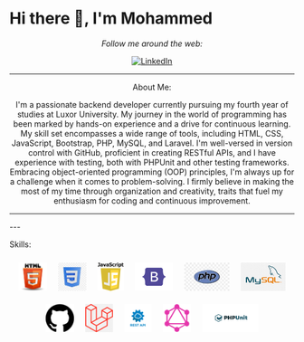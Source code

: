 # Hi there 👋, I'm Mohammed

<div align="center">
  <i>Follow me around the web:</i><br>

<a href="https://www.linkedin.com/in/mohammed-jabrallah-261749250"><img src="https://img.shields.io/badge/LinkedIn-%230077B5.svg?&style=flat-square&logo=linkedin&logoColor=white" alt="LinkedIn"></a>

</div>

---

<div align="center">
  <p>About Me:</p>
  <p>I'm a passionate backend developer currently pursuing my fourth year of studies at Luxor University. My journey in the world of programming has been marked by hands-on experience and a drive for continuous learning.
My skill set encompasses a wide range of tools, including HTML, CSS, JavaScript, Bootstrap, PHP, MySQL, and Laravel. I'm well-versed in version control with GitHub, proficient in creating RESTful APIs, and I have experience with testing, both with PHPUnit and other testing frameworks. Embracing object-oriented programming (OOP) principles, I'm always up for a challenge when it comes to problem-solving.
I firmly believe in making the most of my time through organization and creativity, traits that fuel my enthusiasm for coding and continuous improvement.</p>
</div>

---

<div>
---

<div >
  <p>Skills:</p>

  <div style="display: flex; flex-wrap: wrap; justify-content: center;">
    <div style="display: flex; flex-wrap: wrap; justify-content: center;">
      <div style="text-align: center; margin: 10px;">
        <img src="html.jfif" alt="HTML" height="50">
      </div>
      <div style="text-align: center; margin: 10px;">
        <img src="css.jfif" alt="CSS" height="50">
      </div>
      <div style="text-align: center; margin: 10px;">
        <img src="js.png" alt="JavaScript" height="50">
      </div>
    </div>
    <div style="display: flex; flex-wrap: wrap; justify-content: center;">
      <div style="text-align: center; margin: 10px;">
        <img src="bootstrap.png" alt="JavaScript" height="50">
      </div>
      <div style="text-align: center; margin: 10px;">
        <img src="php.jfif" alt="JavaScript" height="50">
      </div>
      <div style="text-align: center; margin: 10px;">
        <img src="mysql.png" alt="JavaScript" height="50">
      </div>
    </div>
    <div style="display: flex; flex-wrap: wrap; justify-content: center;">
      <div style="text-align: center; margin: 10px;">
        <img src="git.png" alt="JavaScript" height="50">
      </div>
      <div style="text-align: center; margin: 10px;">
        <img src="laravel.png" alt="JavaScript" height="50">
      </div>
      <div style="text-align: center; margin: 10px;">
        <img src="rest.png" alt="JavaScript" height="50"><br>
      </div>
    </div>
    <div style="display: flex; flex-wrap: wrap; justify-content: center;">
      <div style="text-align: center; margin: 10px;">
        <img src="graph.png" alt="JavaScript" height="50">
      </div>
      <div style="text-align: center; margin: 10px;">
        <img src="unit.png" alt="JavaScript" height="50">
      </div>
    </div>
  </div>
</div>


<!--<div align="center">
  <p>Skills:</p>

  <div style="display: flex; flex-wrap: wrap; justify-content: center;">
    <div style="text-align: center; margin: 10px;">
      <img src="html.jfif" alt="HTML" height="50">
      <img src="css.jfif" alt="CSS" height="50">
      <img src="js.png" alt="JavaScript" height="50">
    </div>
    <div style="text-align: center; margin: 10px;">
      <img src="bootstrap.png" alt="JavaScript" height="50">
      <img src="php.jfif" alt="JavaScript" height="50">
      <img src="mysql.png" alt="JavaScript" height="50">
    </div>
    <div style="text-align: center; margin: 10px;">
      <img src="git.png" alt="JavaScript" height="50">
      <img src="laravel.png" alt="JavaScript" height="50">
      <img src="rest.png" alt="JavaScript" height="50"><br>
    </div>
    <div style="text-align: center; margin: 10px;">
      <img src="graph.png" alt="JavaScript" height="50">
      <img src="unit.png" alt="JavaScript" height="50">
    </div>
  </div>
</div>
-->

